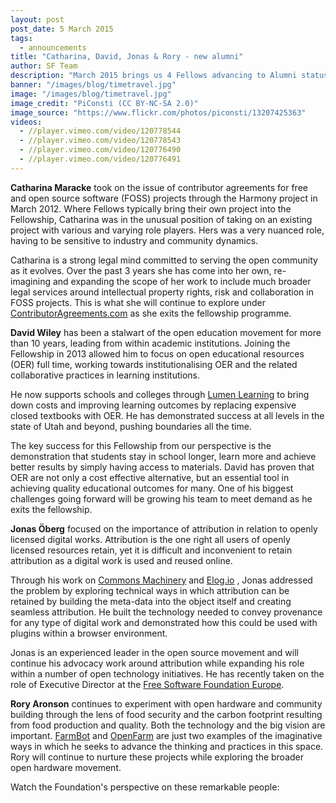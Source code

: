 ```yaml
---
layout: post
post_date: 5 March 2015
tags: 
  - announcements
title: "Catharina, David, Jonas & Rory - new alumni"
author: SF Team
description: "March 2015 brings us 4 Fellows advancing to Alumni status. We are honoured to have been a part of their journey so far and welcome them continuing to engage and being an integral part of our Fellows network."
banner: "/images/blog/timetravel.jpg"
image: "/images/blog/timetravel.jpg"
image_credit: "PiConsti (CC BY-NC-SA 2.0)"
image_source: "https://www.flickr.com/photos/piconsti/13207425363"
videos:
  - //player.vimeo.com/video/120778544
  - //player.vimeo.com/video/120778543
  - //player.vimeo.com/video/120776490
  - //player.vimeo.com/video/120776491
---
```


**Catharina Maracke** took on the issue of contributor agreements for free and open source software (FOSS) projects through the Harmony project in March 2012. Where Fellows typically bring their own project into the Fellowship, Catharina was in the unusual position of taking on an existing project with various and varying role players. Hers was a very nuanced role, having to be sensitive to industry and community dynamics.

Catharina is a strong legal mind committed to serving the open community as it evolves. Over the past 3 years she has come into her own, re-imagining and expanding the scope of her work to include much broader legal services around intellectual property rights, risk and collaboration in FOSS projects. This is what she will continue to explore under <a href="http://contributoragreements.com" target="_blank">ContributorAgreements.com</a> as she exits the fellowship programme.

**David Wiley** has been a stalwart of the open education movement for more than 10 years, leading from within academic institutions. Joining the Fellowship in 2013 allowed him to focus on open educational resources (OER) full time, working towards institutionalising OER and the related collaborative practices in learning institutions.

He now supports schools and colleges through <a href="http://lumenlearning.com/">Lumen Learning</a> to bring down costs and improving learning outcomes by replacing expensive closed textbooks with OER. He has demonstrated success at all levels in the state of Utah and beyond, pushing boundaries all the time.

The key success for this Fellowship from our perspective is the demonstration that students stay in school longer, learn more and achieve better results by simply having access to materials. David has proven that OER are not only a cost effective alternative, but an essential tool in achieving quality educational outcomes for many. One of his biggest challenges going forward will be growing his team to meet demand as he exits the fellowship.

**Jonas Öberg** focused on the importance of attribution in relation to openly licensed digital works. Attribution is the one right all users of openly licensed resources retain, yet it is difficult and inconvenient to retain attribution as a digital work is used and reused online. 

Through his work on <a href="http://commonsmachinery.se/">Commons Machinery</a> and <a href="http://elog.io/">Elog.io</a> , Jonas addressed the problem by exploring technical ways in which attribution can be retained by building the meta-data into the object itself and creating seamless attribution. He built the technology needed to convey provenance for any type of digital work and demonstrated how this could be used with plugins within a browser environment.

Jonas is an experienced leader in the open source movement and will continue his advocacy work around attribution while expanding his role within a number of open technology initiatives. He has recently taken on the role of Executive Director at the <a href="http://fsfe.org/about/oberg/">Free Software Foundation Europe</a>.

**Rory Aronson** continues to experiment with open hardware and community building through the lens of food security and the carbon footprint resulting from food production and quality.  Both the technology and the big vision are important. <a href="http://go.farmbot.it/">FarmBot</a> and <a href="https://openfarm.cc/">OpenFarm</a> are just two examples of the imaginative ways in which he seeks to advance the thinking and practices in this space. Rory will continue to nurture these projects while exploring the broader open hardware movement.

Watch the Foundation's perspective on these remarkable people:

<!-- Videos listed in the front-matter will automatically be added here. -->
